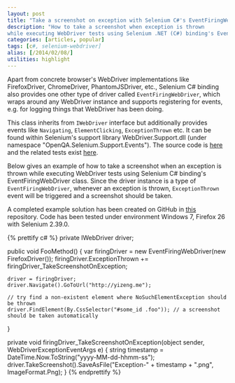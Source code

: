 ```yaml
---
layout: post
title: "Take a screenshot on exception with Selenium C#'s EventFiringWebDriver"
description: "How to take a screenshot when exception is thrown
while executing WebDriver tests using Selenium .NET (C#) binding's EventFiringWebDriver class."
categories: [articles, popular]
tags: [c#, selenium-webdriver]
alias: [/2014/02/08/]
utilities: highlight
---
```

Apart from concrete browser's WebDriver implementations like
FirefoxDriver, ChromeDriver, PhantomJSDriver, etc.,
Selenium C# binding also provides one other type of driver called `EventFiringWebDriver`,
which wraps around any WebDriver instance and supports registering for events,
e.g. for logging things that WebDriver has been doing.

This class inherits from `IWebDriver` interface
but additionally provides events like `Navigating`, `ElementClicking`, `ExceptionThrown` etc.
It can be found within Selenium's support library WebDriver.Support.dll (under namespace "OpenQA.Selenium.Support.Events").
The source code is [here][EventFiringWebDriver.cs]
and the related tests exist [here][EventFiringWebDriverTest.cs].

Below gives an example of
how to take a screenshot when an exception is thrown while executing WebDriver tests
using Selenium C# binding's EventFiringWebDriver class.
Since the driver instance is a type of `EventFiringWebDriver`,
whenever an exception is thrown,
`ExceptionThrown` event will be triggered and a screenshot should be taken.

A completed example solution has been created on GitHub in [this][Example Repository] repository.
Code has been tested under environment Windows 7, Firefox 26 with Selenium 2.39.0.

{% prettify c# %}
private IWebDriver driver;

public void FooMethod() {
    var firingDriver = new EventFiringWebDriver(new FirefoxDriver());
    firingDriver.ExceptionThrown += firingDriver_TakeScreenshotOnException;

    driver = firingDriver;
    driver.Navigate().GoToUrl("http://yizeng.me");

    // try find a non-existent element where NoSuchElementException should be thrown
    driver.FindElement(By.CssSelector("#some_id .foo")); // a screenshot should be taken automatically
}

private void firingDriver_TakeScreenshotOnException(object sender, WebDriverExceptionEventArgs e) {
    string timestamp = DateTime.Now.ToString("yyyy-MM-dd-hhmm-ss");
    driver.TakeScreenshot().SaveAsFile("Exception-" + timestamp + ".png", ImageFormat.Png);
}
{% endprettify %}

[EventFiringWebDriver.cs]: https://code.google.com/p/selenium/source/browse/dotnet/src/support/Events/EventFiringWebDriver.cs
[EventFiringWebDriverTest.cs]: https://code.google.com/p/selenium/source/browse/dotnet/test/support/Events/EventFiringWebDriverTest.cs
[Example Repository]: https://github.com/yizeng/EventFiringWebDriverExamples

